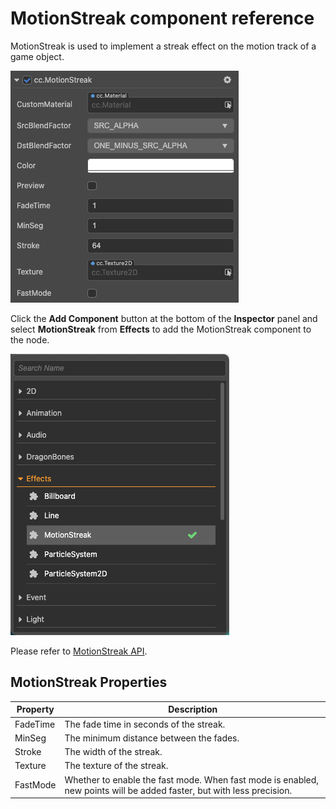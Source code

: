 # MotionStreak component reference

MotionStreak is used to implement a streak effect on the motion track of a game object.

![motionstreak](motion-streak/motionstreak.png)

Click the **Add Component** button at the bottom of the **Inspector** panel and select **MotionStreak** from **Effects** to add the MotionStreak component to the node.

![add motionStreak](motion-streak/add-motion-streak.png)

Please refer to [MotionStreak API](../../../api/en/classes/particle2d.motionstreak.html).

## MotionStreak Properties

| Property | Description
| -------------- | ----------- |
| FadeTime | The fade time in seconds of the streak. |
| MinSeg | The minimum distance between the fades. |
| Stroke | The width of the streak. |
| Texture | The texture of the streak. |
| FastMode | Whether to enable the fast mode. When fast mode is enabled, new points will be added faster, but with less precision. |
